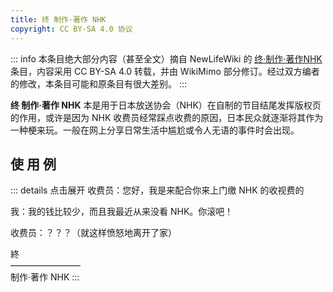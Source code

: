 ```yaml
---
title: 终 制作·著作 NHK
copyright: CC BY-SA 4.0 协议
---
```


::: info
本条目绝大部分内容（甚至全文）摘自 NewLifeWiki 的 [终·制作·著作NHK](https://newlifewiki.miraheze.org/wiki/终·制作·著作NHK) 条目，内容采用 CC BY-SA 4.0 转载，并由 WikiMimo 部分修订。经过双方编者的修改，本条目可能和原条目有很大差别。
:::

**终 制作·著作 NHK** 本是用于日本放送协会（NHK）在自制的节目结尾发挥版权页的作用，或许是因为 NHK 收费员经常踩点收费的原因，日本民众就逐渐将其作为一种梗来玩。一般在网上分享日常生活中尴尬或令人无语的事件时会出现。

## 使 用 例

::: details 点击展开
收费员：您好，我是来配合你来上门缴 NHK 的收视费的

我：我的钱比较少，而且我最近从来没看 NHK。你滚吧！

收费员：？？？（就这样愤怒地离开了家）

終  
————————  
制作·著作 NHK
:::